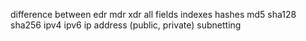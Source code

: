 difference between edr mdr xdr
all fields
indexes
hashes md5 sha128 sha256
ipv4 ipv6
ip address (public, private)
subnetting


